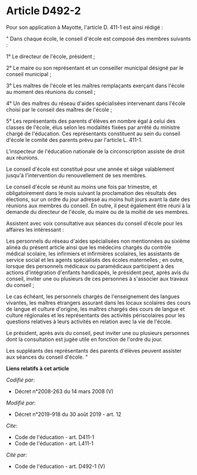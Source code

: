 # Article D492-2

Pour son application à Mayotte, l'article D. 411-1 est ainsi rédigé :

" Dans chaque école, le conseil d'école est composé des membres suivants :

1° Le directeur de l'école, président ;

2° Le maire ou son représentant et un conseiller municipal désigné par le conseil municipal ;

3° Les maîtres de l'école et les maîtres remplaçants exerçant dans l'école au moment des réunions du conseil ;

4° Un des maîtres du réseau d'aides spécialisées intervenant dans l'école choisi par le conseil des maîtres de l'école ;

5° Les représentants des parents d'élèves en nombre égal à celui des classes de l'école, élus selon les modalités fixées par
arrêté du ministre chargé de l'éducation. Ces représentants constituent au sein du conseil d'école le comité des parents
prévu par l'article L. 411-1. 

L'inspecteur de l'éducation nationale de la circonscription assiste de droit aux réunions.

Le conseil d'école est constitué pour une année et siège valablement jusqu'à l'intervention du renouvellement de ses membres.

Le conseil d'école se réunit au moins une fois par trimestre, et obligatoirement dans le mois suivant la proclamation des
résultats des élections, sur un ordre du jour adressé au moins huit jours avant la date des réunions aux membres du conseil.
En outre, il peut également être réuni à la demande du directeur de l'école, du maire ou de la moitié de ses membres.

Assistent avec voix consultative aux séances du conseil d'école pour les affaires les intéressant :

Les personnels du réseau d'aides spécialisées non mentionnées au sixième alinéa du présent article ainsi que les médecins
chargés du contrôle médical scolaire, les infirmiers et infirmières scolaires, les assistants de service social et les agents
spécialisés des écoles maternelles ; en outre, lorsque des personnels médicaux ou paramédicaux participent à des actions
d'intégration d'enfants handicapés, le président peut, après avis du conseil, inviter une ou plusieurs de ces personnes à
s'associer aux travaux du conseil ;

Le cas échéant, les personnels chargés de l'enseignement des langues vivantes, les maîtres étrangers assurant dans les locaux
scolaires des cours de langue et culture d'origine, les maîtres chargés des cours de langue et culture régionales et les
représentants des activités périscolaires pour les questions relatives à leurs activités en relation avec la vie de l'école.

Le président, après avis du conseil, peut inviter une ou plusieurs personnes dont la consultation est jugée utile en fonction
de l'ordre du jour.

Les suppléants des représentants des parents d'élèves peuvent assister aux séances du conseil d'école. "

**Liens relatifs à cet article**

_Codifié par_:

  - Décret n°2008-263 du 14 mars 2008 (V)

_Modifié par_:

  - Décret n°2019-918 du 30 août 2019 - art. 12

_Cite_:

  - Code de l'éducation - art. D411-1
  - Code de l'éducation - art. L411-1

_Cité par_:

  - Code de l'éducation - art. D492-1 (V)
